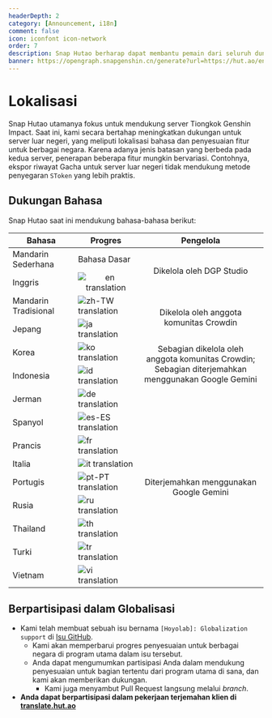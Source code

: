 ```yaml
---
headerDepth: 2
category: [Announcement, i18n]
comment: false
icon: iconfont icon-network
order: 7
description: Snap Hutao berharap dapat membantu pemain dari seluruh dunia. Selain mengelola versi Bahasa Mandarin Sederhana dan Inggris, kami juga menerima terjemahan dari anggota komunitas.
banner: https://opengraph.snapgenshin.cn/generate?url=https://hut.ao/en/i18n.html
---
```


# Lokalisasi

Snap Hutao utamanya fokus untuk mendukung server Tiongkok Genshin Impact. Saat ini, kami secara bertahap meningkatkan dukungan untuk server luar negeri, yang meliputi lokalisasi bahasa dan penyesuaian fitur untuk berbagai negara.
Karena adanya jenis batasan yang berbeda pada kedua server, penerapan beberapa fitur mungkin bervariasi. Contohnya, ekspor riwayat Gacha untuk server luar negeri tidak mendukung metode penyegaran `SToken` yang lebih praktis.

## Dukungan Bahasa

Snap Hutao saat ini mendukung bahasa-bahasa berikut:

<table>
  <thead>
    <tr>
      <th>Bahasa</th>
      <th>Progres</th>
      <th>Pengelola</th>
    </tr>
  </thead>
  <tbody>
    <tr>
      <td>Mandarin Sederhana</td>
      <td>Bahasa Dasar</td>
      <td rowspan="2" style="text-align: center; vertical-align: middle;">Dikelola oleh DGP Studio</td>
    </tr>
    <tr>
      <td>Inggris</td>
      <td style="text-align: center; vertical-align: middle;">
        <img alt="en translation" src="https://img.shields.io/badge/dynamic/json?color=blue&label=en&style=flat&logo=crowdin&query=%24.progress.1.data.translationProgress&url=https%3A%2F%2Fbadges.awesome-crowdin.com%2Fstats-15670597-565845.json" />
      </td>
    </tr>
    <tr>
      <td>Mandarin Tradisional</td>
      <td>
        <img alt="zh-TW translation" src="https://img.shields.io/badge/dynamic/json?color=blue&label=zh-TW&style=flat&logo=crowdin&query=%24.progress.13.data.translationProgress&url=https%3A%2F%2Fbadges.awesome-crowdin.com%2Fstats-15670597-565845.json" />
      </td>
      <td rowspan="2" style="text-align: center; vertical-align: middle;">Dikelola oleh anggota komunitas Crowdin</td>
    </tr>
    <tr>
      <td>Jepang</td>
      <td>
        <img alt="ja translation" src="https://img.shields.io/badge/dynamic/json?color=blue&label=ja&style=flat&logo=crowdin&query=%24.progress.6.data.translationProgress&url=https%3A%2F%2Fbadges.awesome-crowdin.com%2Fstats-15670597-565845.json" />
      </td>
    </tr>
    <tr>
      <td>Korea</td>
      <td>
        <img alt="ko translation" src="https://img.shields.io/badge/dynamic/json?color=blue&label=ko&style=flat&logo=crowdin&query=%24.progress.7.data.translationProgress&url=https%3A%2F%2Fbadges.awesome-crowdin.com%2Fstats-15670597-565845.json" />
      </td>
      <td rowspan="2" style="text-align: center; vertical-align: middle;">Sebagian dikelola oleh anggota komunitas Crowdin; <br>Sebagian diterjemahkan menggunakan Google Gemini</td>
    </tr>
    <tr>
      <td>Indonesia</td>
      <td>
        <img alt="id translation" src="https://img.shields.io/badge/dynamic/json?color=blue&label=id&style=flat&logo=crowdin&query=%24.progress.4.data.translationProgress&url=https%3A%2F%2Fbadges.awesome-crowdin.com%2Fstats-15670597-565845.json" />
      </td>
    </tr>
    <tr>
      <td>Jerman</td>
      <td>
        <img alt="de translation" src="https://img.shields.io/badge/dynamic/json?color=blue&label=de&style=flat&logo=crowdin&query=%24.progress.0.data.translationProgress&url=https%3A%2F%2Fbadges.awesome-crowdin.com%2Fstats-15670597-565845.json" />
      </td>
      <td rowspan="10" style="text-align: center; vertical-align: middle;">Diterjemahkan menggunakan Google Gemini</td>
    </tr>
    <tr>
      <td>Spanyol</td>
      <td>
        <img alt="es-ES translation" src="https://img.shields.io/badge/dynamic/json?color=blue&label=es-ES&style=flat&logo=crowdin&query=%24.progress.2.data.translationProgress&url=https%3A%2F%2Fbadges.awesome-crowdin.com%2Fstats-15670597-565845.json" />
      </td>
    </tr>
    <tr>
      <td>Prancis</td>
      <td>
        <img alt="fr translation" src="https://img.shields.io/badge/dynamic/json?color=blue&label=fr&style=flat&logo=crowdin&query=%24.progress.3.data.translationProgress&url=https%3A%2F%2Fbadges.awesome-crowdin.com%2Fstats-15670597-565845.json" />
      </td>
    </tr>
    <tr>
      <td>Italia</td>
      <td>
        <img alt="it translation" src="https://img.shields.io/badge/dynamic/json?color=blue&label=it&style=flat&logo=crowdin&query=%24.progress.5.data.translationProgress&url=https%3A%2F%2Fbadges.awesome-crowdin.com%2Fstats-15670597-565845.json" />
      </td>
    </tr>
    <tr>
      <td>Portugis</td>
       <td>
        <img alt="pt-PT translation" src="https://img.shields.io/badge/dynamic/json?color=blue&label=pt-PT&style=flat&logo=crowdin&query=%24.progress.8.data.translationProgress&url=https%3A%2F%2Fbadges.awesome-crowdin.com%2Fstats-15670597-565845.json" />
      </td>
    </tr>
    <tr>
      <td>Rusia</td>
      <td>
        <img alt="ru translation" src="https://img.shields.io/badge/dynamic/json?color=blue&label=ru&style=flat&logo=crowdin&query=%24.progress.9.data.translationProgress&url=https%3A%2F%2Fbadges.awesome-crowdin.com%2Fstats-15670597-565845.json" />
      </td>
    </tr>
     <tr>
      <td>Thailand</td>
      <td>
        <img alt="th translation" src="https://img.shields.io/badge/dynamic/json?color=blue&label=th&style=flat&logo=crowdin&query=%24.progress.10.data.translationProgress&url=https%3A%2F%2Fbadges.awesome-crowdin.com%2Fstats-15670597-565845.json" />
      </td>
    </tr>
    <tr>
      <td>Turki</td>
      <td>
        <img alt="tr translation" src="https://img.shields.io/badge/dynamic/json?color=blue&label=tr&style=flat&logo=crowdin&query=%24.progress.11.data.translationProgress&url=https%3A%2F%2Fbadges.awesome-crowdin.com%2Fstats-15670597-565845.json" />
      </td>
    </tr>
    <tr>
      <td>Vietnam</td>
      <td>
        <img alt="vi translation" src="https://img.shields.io/badge/dynamic/json?color=blue&label=vi&style=flat&logo=crowdin&query=%24.progress.12.data.translationProgress&url=https%3A%2F%2Fbadges.awesome-crowdin.com%2Fstats-15670597-565845.json" />
      </td>
    </tr>
  </tbody>
</table>

## Berpartisipasi dalam Globalisasi

- Kami telah membuat sebuah isu bernama `[Hoyolab]: Globalization support` di [Isu GitHub](https://github.com/DGP-Studio/Snap.Hutao/issues/638).
  - Kami akan memperbarui progres penyesuaian untuk berbagai negara di program utama dalam isu tersebut.
  - Anda dapat mengumumkan partisipasi Anda dalam mendukung penyesuaian untuk bagian tertentu dari program utama di sana, dan kami akan memberikan dukungan.
    - Kami juga menyambut Pull Request langsung melalui *branch*.
- **Anda dapat berpartisipasi dalam pekerjaan terjemahan klien di [translate.hut.ao](https://translate.hut.ao)**